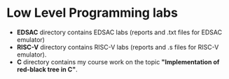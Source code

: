 # Low Level Programming labs

- **EDSAC** directory contains EDSAC labs (reports and .txt files for EDSAC emulator) 
- **RISC-V** directory contains RISC-V labs (reports and .s files for RISC-V emulator).
- **C** directory contains my course work on the topic **"Implementation of red-black tree in C"**.

